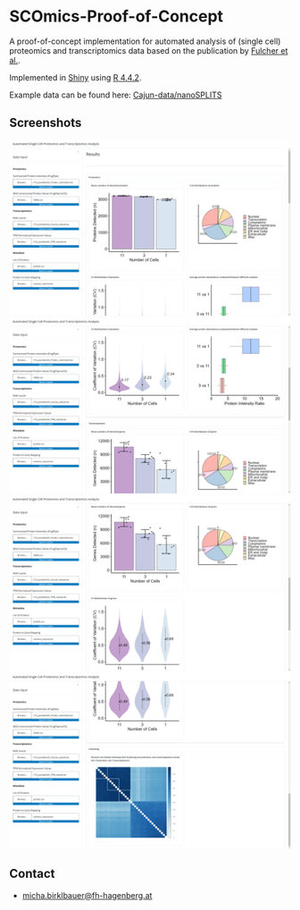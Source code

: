 # SCOmics-Proof-of-Concept

A proof-of-concept implementation for automated analysis of (single cell) proteomics
and transcriptomics data based on the publication by [Fulcher et al.](https://www.nature.com/articles/s41467-024-54099-z).

Implemented in [Shiny](https://shiny.posit.co/) using [R 4.4.2](https://www.r-project.org/).

Example data can be found here: [Cajun-data/nanoSPLITS](https://github.com/Cajun-data/nanoSPLITS/tree/main/Pooled_C10Cells)

## Screenshots

![Screenshot1](screenshots/1.png)
![Screenshot2](screenshots/2.png)
![Screenshot3](screenshots/3.png)
![Screenshot4](screenshots/4.png)

## Contact

- [micha.birklbauer@fh-hagenberg.at](mailto:micha.birklbauer@fh-hagenberg.at)
